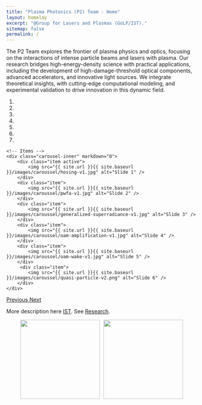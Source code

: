 ```yaml
---
title: "Plasma Photonics (P2) Team - Home"
layout: homelay
excerpt: "@Group for Lasers and Plasmas (GoLP/IST)."
sitemap: false
permalink: /
---
```


The P2 Team explores the frontier of plasma physics and optics, focusing on the interactions of intense particle beams and lasers with plasma. Our research bridges high-energy-density science with practical applications, including the development of high-damage-threshold optical components, advanced accelerators, and innovative light sources. We integrate theoretical insights, with cutting-edge computational modeling, and experimental validation to drive innovation in this dynamic field.


<div markdown="0" id="carousel" class="carousel slide" data-ride="carousel" data-interval="4000" data-pause="hover" >
    <!-- Menu -->
    <ol class="carousel-indicators">
        <li data-target="#carousel" data-slide-to="0" class="active"></li>
        <li data-target="#carousel" data-slide-to="1"></li>
        <li data-target="#carousel" data-slide-to="2"></li>
        <li data-target="#carousel" data-slide-to="3"></li>
        <li data-target="#carousel" data-slide-to="4"></li>
        <li data-target="#carousel" data-slide-to="5"></li>
        <li data-target="#carousel" data-slide-to="6"></li>
    </ol>

    <!-- Items -->
    <div class="carousel-inner" markdown="0">
        <div class="item active">
            <img src="{{ site.url }}{{ site.baseurl }}/images/caroussel/hosing-v1.jpg" alt="Slide 1" />
        </div>
        <div class="item">
            <img src="{{ site.url }}{{ site.baseurl }}/images/caroussel/pwfa-v1.jpg" alt="Slide 2" />
        </div>
        <div class="item">
            <img src="{{ site.url }}{{ site.baseurl }}/images/caroussel/generalized-superradiance-v1.jpg" alt="Slide 3" />
        </div>
        <div class="item">
            <img src="{{ site.url }}{{ site.baseurl }}/images/caroussel/oam-amplification-v1.jpg" alt="Slide 4" />
        </div>
        <div class="item">
            <img src="{{ site.url }}{{ site.baseurl }}/images/caroussel/oam-wake-v1.jpg" alt="Slide 5" />
        </div>       
         <div class="item">
            <img src="{{ site.url }}{{ site.baseurl }}/images/caroussel/quasi-particle-v2.png" alt="Slide 6" />
        </div>
    </div>
  <a class="left carousel-control" href="#carousel" role="button" data-slide="prev">
    <span class="glyphicon glyphicon-chevron-left" aria-hidden="true"></span>
    <span class="sr-only">Previous</span>
  </a>
  <a class="right carousel-control" href="#carousel" role="button" data-slide="next">
    <span class="glyphicon glyphicon-chevron-right" aria-hidden="true"></span>
    <span class="sr-only">Next</span>
  </a>
</div>


More description here [IST](http://tecnico.ulisboa.pt). See [Research](research).

<figure class="fourth" style="display: flex; justify-content: center; gap: 10px;">
  <img src="{{ site.url }}{{ site.baseurl }}/images/logopic/ist-logo.jpg" style="width: 210px">
  <img src="{{ site.url }}{{ site.baseurl }}/images/logopic/golp-logo.png" style="width: 210px">
</figure>